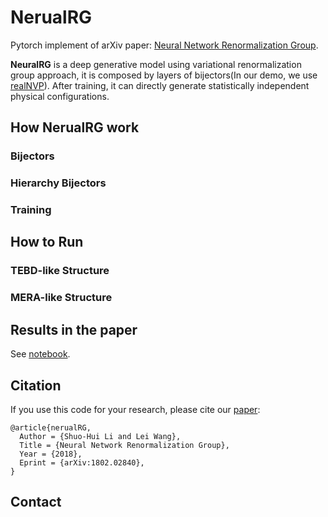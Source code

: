 

# NerualRG 

Pytorch implement of arXiv paper: [Neural Network Renormalization Group](https://arxiv.org/abs/1802.02840).

**NeuralRG** is a deep generative model using variational renormalization group approach, it is composed by layers of bijectors(In our demo, we use [realNVP](https://arxiv.org/abs/1605.08803)). After training, it can directly generate statistically independent physical configurations.

## How NerualRG work

### Bijectors

### Hierarchy Bijectors 

### Training

## How to Run 

### TEBD-like Structure

### MERA-like Structure

## Results in the paper

See [notebook](etc/paper.md).

## Citation

If you use this code for your research, please cite our [paper](https://arxiv.org/abs/1802.02840):

```
@article{nerualRG,
  Author = {Shuo-Hui Li and Lei Wang},
  Title = {Neural Network Renormalization Group},
  Year = {2018},
  Eprint = {arXiv:1802.02840},
}
```



## Contact








